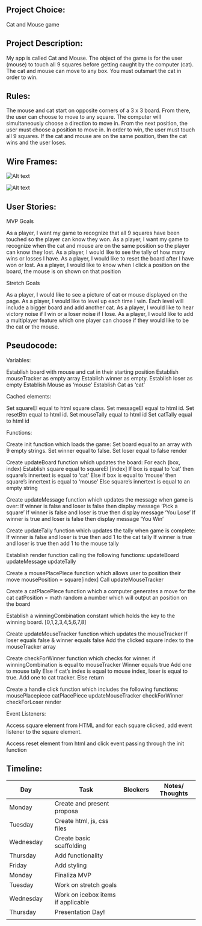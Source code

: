 ## Project Choice: 

Cat and Mouse game

## Project Description:

My app is called Cat and Mouse. The object of the game is for the user (mouse) to touch all 9 squares before getting caught by the computer (cat). The cat and mouse can move to any box. You must outsmart the cat in order to win.

## Rules:

The mouse and cat start on opposite corners of a 3 x 3 board.
From there, the user can choose to move to any square. The computer will simultaneously choose a direction to move in. 
From the next position, the user must choose a position to move in. 
In order to win, the user must touch all 9 squares. 
If the cat and mouse are on the same position, then the cat wins and the user loses. 


## Wire Frames:

![Alt text](<Screenshot 2024-10-28 at 4.19.08 PM.png>)

![Alt text](<Screenshot 2024-10-28 at 4.19.15 PM.png>)


## User Stories: 

MVP Goals

As a player, I want my game to recognize that all 9 squares have been touched so the player can know they won.
As a player, I want my game to recognize when the cat and mouse are on the same position so the player can know they lost.
As a player, I would like to see the tally of how many wins or losses I have.
As a player, I would like to reset the board after I have won or lost. 
As a player, I would like to know when I click a position on the board, the mouse is on shown on that position

Stretch Goals

As a player, I would like to see a picture of cat or mouse displayed on the page.
As a player, I would like to level up each time I win. Each level will include a bigger board and add another cat.
As a player, I would like to hear victory noise if I win or a loser noise if I lose.
As a player, I would like to add a multiplayer feature which one player can choose if they would like to be the cat or the mouse.

## Pseudocode:


Variables:

Establish board with mouse and cat in their starting position 
Establish mouseTracker as empty array
Establish winner as empty.
Establish loser as empty
Establish Mouse as ‘mouse’
Establish Cat as ‘cat’


Cached elements:

Set squareEl equal to html square class.
Set messageEl equal to html  id.
Set resetBtn equal to html  id.
Set mouseTally equal to html id
Set catTally equal to html id

Functions:

Create init function which loads the game:
	Set board equal to an array with 9 empty strings.
	Set winner equal to false.
	Set loser equal to false
	render

Create updateBoard function which updates the board:
For each (box, index) 
	Establish square equal to squareEl [index]
If box is equal to ‘cat’ then square’s innertext is equal to ‘cat’
Else if box is equal to ‘mouse’ then square’s innertext is equal to ‘mouse’
Else square’s innertext is equal to an empty string

Create updateMessage function which updates the message when game is over:
	If winner is false and loser is false then display message ‘Pick a square’
	If winner is false and loser is true then display message ‘You Lose’
	If winner is true and loser is false then display message ‘You Win’

Create updateTally function which updates the tally when game is complete:
	If winner is false and loser is true then add 1 to the cat tally
	If winner is true and loser is true then add 1 to the mouse tally

Establish render function calling the following functions:
	updateBoard
	updateMessage
	updateTally

Create a mousePlacePiece function which allows user to position their move 
	mousePosition = square[index]
	Call updateMouseTracker

Create a catPlacePiece function which a computer generates a move for the cat
	catPosition = math random a number which will output an position on the board

Establish a winningCombination constant which holds the key to the winning board.
	[0,1,2,3,4,5,6,7,8]

Create updateMouseTracker function which updates the mouseTracker
If loser equals false & winner equals false
Add the clicked square index to the mouseTracker array



Create checkForWinner function which checks for winner.
 	if winningCombination is equal to mouseTracker 
	Winner equals true
	Add one to mouse tally
	Else if cat’s index is equal to mouse index, loser is equal to true.
	Add one to cat tracker.
	Else return


Create a handle click function which includes the following functions:
	mousePlacepiece
	catPlacePiece
	updateMouseTracker
	checkForWinner
	checkForLoser
	render

				

Event Listeners:

Access square element from HTML and for each square clicked, add event listener to the square element. 

Access reset element from html and click event passing through the init function

## Timeline: 

| Day        |   | Task                               | Blockers | Notes/ Thoughts |
|------------|---|------------------------------------|----------|-----------------|
| Monday     |   | Create and present proposa         |          |                 |
| Tuesday    |   | Create html, js, css files         |          |                 |
| Wednesday  |   | Create basic scaffolding           |          |                 |
| Thursday   |   | Add functionality                  |          |                 |
| Friday     |   | Add styling                        |          |                 |
| Monday     |   | Finaliza MVP                       |          |                 |
| Tuesday    |   | Work on stretch goals              |          |                 |
| Wednesday  |   | Work on icebox items if applicable |          |                 |
| Thursday   |   | Presentation Day!                  |          |                 |
|            |   |                                    |          |                 |








